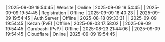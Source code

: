 | 2025-09-09 19:54:45 | Website | Online | 2025-09-09 19:54:45 |
| 2025-09-09 19:54:45 | Registration | Offline | 2025-09-09 16:40:23 |
| 2025-09-09 19:54:45 | Auth Server | Offline | 2025-08-18 09:33:31 |
| 2025-09-09 19:54:45 | Kezan (PvE) | Offline | 2025-08-03 17:58:02 |
| 2025-09-09 19:54:45 | Gurubashi (PvP) | Offline | 2025-08-23 21:44:06 |
| 2025-09-09 19:54:45 | Cloudflare | Online | 2025-09-09 19:54:45 |
